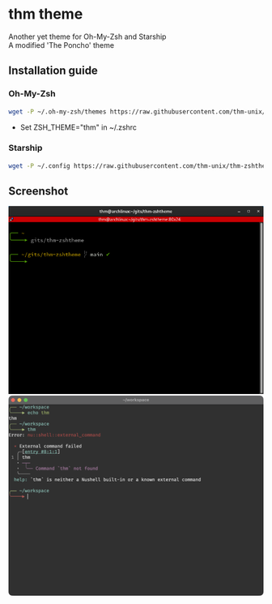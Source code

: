 # thm theme

Another yet theme for Oh-My-Zsh and Starship<br>
A modified 'The Poncho' theme

## Installation guide

### Oh-My-Zsh

```bash
wget -P ~/.oh-my-zsh/themes https://raw.githubusercontent.com/thm-unix/thm-zshtheme/master/thm.zsh-theme
```

- Set ZSH_THEME="thm" in ~/.zshrc<br>

### Starship

```bash
wget -P ~/.config https://raw.githubusercontent.com/thm-unix/thm-zshtheme/master/starship.toml
```

## Screenshot

<img src="screenshot-terminator.png">
<img src="thm-starship.png">
